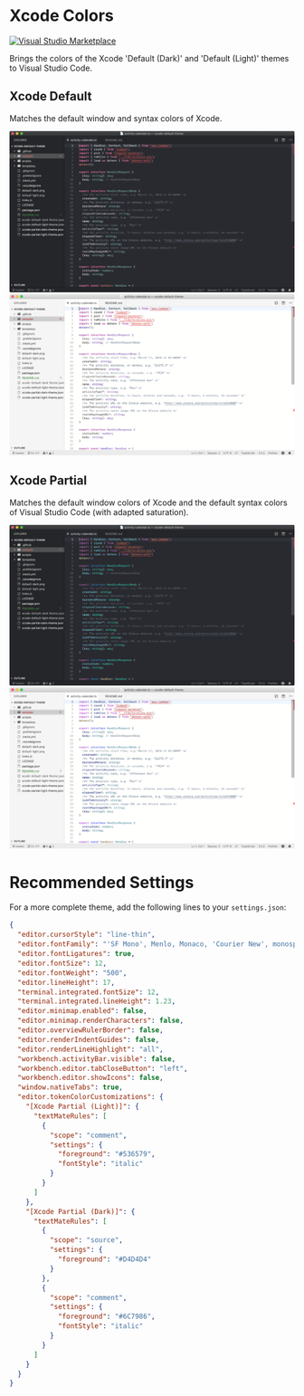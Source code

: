 # Xcode Colors

[![Visual Studio Marketplace](https://img.shields.io/vscode-marketplace/v/smockle.xcode-default-theme.svg)](https://marketplace.visualstudio.com/items?itemName=smockle.xcode-default-theme)

Brings the colors of the Xcode 'Default (Dark)' and 'Default (Light)' themes to Visual Studio Code.

## Xcode Default

Matches the default window and syntax colors of Xcode.

![Xcode Default (Dark) Screenshot](/default-dark.png?raw=true "Xcode Default (Dark) Screenshot")
![Xcode Default (Light) Screenshot](/default-light.png?raw=true "Xcode Default (Light) Screenshot")

## Xcode Partial

Matches the default window colors of Xcode and the default syntax colors of Visual Studio Code (with adapted saturation).

![Xcode Partial (Dark) Screenshot](/partial-dark.png?raw=true "Xcode Partial (Dark) Screenshot")
![Xcode Partial (Light) Screenshot](/partial-light.png?raw=true "Xcode Partial (Light) Screenshot")

# Recommended Settings

For a more complete theme, add the following lines to your `settings.json`:

```JSON
{
  "editor.cursorStyle": "line-thin",
  "editor.fontFamily": "'SF Mono', Menlo, Monaco, 'Courier New', monospace",
  "editor.fontLigatures": true,
  "editor.fontSize": 12,
  "editor.fontWeight": "500",
  "editor.lineHeight": 17,
  "terminal.integrated.fontSize": 12,
  "terminal.integrated.lineHeight": 1.23,
  "editor.minimap.enabled": false,
  "editor.minimap.renderCharacters": false,
  "editor.overviewRulerBorder": false,
  "editor.renderIndentGuides": false,
  "editor.renderLineHighlight": "all",
  "workbench.activityBar.visible": false,
  "workbench.editor.tabCloseButton": "left",
  "workbench.editor.showIcons": false,
  "window.nativeTabs": true,
  "editor.tokenColorCustomizations": {
    "[Xcode Partial (Light)]": {
      "textMateRules": [
        {
          "scope": "comment",
          "settings": {
            "foreground": "#536579",
            "fontStyle": "italic"
          }
        }
      ]
    },
    "[Xcode Partial (Dark)]": {
      "textMateRules": [
        {
          "scope": "source",
          "settings": {
            "foreground": "#D4D4D4"
          }
        },
        {
          "scope": "comment",
          "settings": {
            "foreground": "#6C7986",
            "fontStyle": "italic"
          }
        }
      ]
    }
  }
}
```
